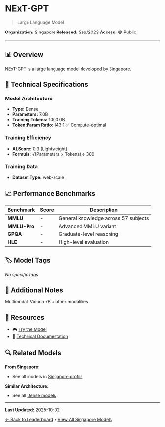 # NExT-GPT

> Large Language Model

**Organization:** [Singapore](../../labs/singapore.md)
**Released:** Sep/2023
**Access:** 🟢 Public

---

## 📊 Overview

NExT-GPT is a large language model developed by Singapore.

## 🔧 Technical Specifications

### Model Architecture
- **Type:** Dense
- **Parameters:** 7.0B
- **Training Tokens:** 1000.0B
- **Token:Param Ratio:** 143:1 ✅ Compute-optimal

### Training Efficiency
- **ALScore:** 0.3 (Lightweight)
- **Formula:** √(Parameters × Tokens) ÷ 300

### Training Data
- **Dataset Type:** web-scale

## 📈 Performance Benchmarks

| Benchmark | Score | Description |
|-----------|-------|-------------|
| **MMLU** | - | General knowledge across 57 subjects |
| **MMLU-Pro** | - | Advanced MMLU variant |
| **GPQA** | - | Graduate-level reasoning |
| **HLE** | - | High-level evaluation |

## 🏷️ Model Tags

_No specific tags_

## 📝 Additional Notes

Multimodal. Vicuna 7B + other modalities

## 🔗 Resources

- 🎮 [Try the Model](https://next-gpt.github.io/)
- 📄 [Technical Documentation](https://arxiv.org/abs/2309.05519)

## 🔍 Related Models

**From Singapore:**
- See all models in [Singapore profile](../../labs/singapore.md)

**Similar Architecture:**
- See all [Dense models](../../architectures/dense.md)

---

**Last Updated:** 2025-10-02

[← Back to Leaderboard](../../README.md) • [View All Singapore Models](../../labs/singapore.md)
